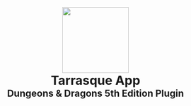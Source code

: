 <div align="center">
  <a href="https://tarrasque.app" target="_blank"><img src="https://tarrasque.app/images/logo.svg" width="150" /></a>
  <h1 style="margin-top: 0; margin-bottom: 0;">Tarrasque App</h1>
  <h2 style="margin-top: 0;">Dungeons & Dragons 5th Edition Plugin</h2>
</div>
